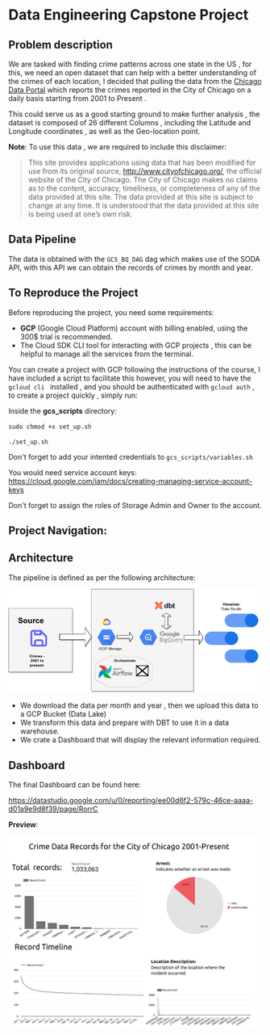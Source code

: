 # Data Engineering Capstone Project


## Problem description

We are tasked with finding crime patterns across one state in the US , for this, we need an open dataset that can help with a better understanding of the crimes of each location, I decided that pulling the data from the [Chicago Data Portal](https://data.cityofchicago.org/Public-Safety/Crimes-2001-to-Present/ijzp-q8t2) which reports the crimes reported in the City of Chicago on a daily basis starting from 2001 to Present . 

This could serve us as a good starting ground to make further analysis , the dataset is composed of 26 different Columns , including the Latitude and Longitude coordinates , as well as the Geo-location point.


**Note**: To use this data , we are required to include this disclaimer:

>This site provides applications using data that has been modified for use from its original source, http://www.cityofchicago.org/, the official website of the City of Chicago. The City of Chicago makes no claims as to the content, accuracy, timeliness, or completeness of any of the data provided at this site. The data provided at this site is subject to change at any time. It is understood that the data provided at this site is being used at one’s own risk.



## Data Pipeline

The data is obtained with the `GCS_BQ_DAG` dag which makes use of the SODA API, with this API we can obtain the records of crimes by month and year.







## To Reproduce the Project

Before reproducing the project, you need some requirements:

- **GCP** (Google Cloud Platform) account with billing enabled, using the 300$ trial is recommended.
- The Cloud SDK CLI tool for interacting with GCP projects , this can be helpful to manage all the services from the terminal.
  
You can create a project with GCP following the instructions of the course, I have included a script to facilitate this however, you will need to have the `gcloud cli ` installed , and you should be authenticated with `gcloud auth` , to create a project quickly , simply run:


Inside the **gcs_scripts** directory:
```console
sudo chmod +x set_up.sh
```


```console
./set_up.sh
```
Don't forget to add your intented credentials to `gcs_scripts/variables.sh`

You would need service account keys:
https://cloud.google.com/iam/docs/creating-managing-service-account-keys

Don't forget to assign the roles of Storage Admin and Owner to the account.

## Project Navigation:






## Architecture


The pipeline is defined as per the following architecture:

![alt](./img/image_01.png)

- We download the data per month and year , then we upload this data to a GCP Bucket (Data Lake)
- We transform this data and prepare with DBT to use it in a data warehouse.
- We crate a Dashboard that will display the relevant information required.



## Dashboard


The final Dashboard can be found here:

https://datastudio.google.com/u/0/reporting/ee00d6f2-579c-46ce-aaaa-d01a9e9d8f39/page/RorrC

**Preview**:

![alt](img/image_02.png)